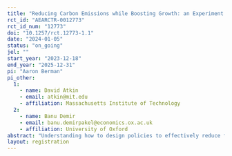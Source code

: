 ```yaml
---
title: "Reducing Carbon Emissions while Boosting Growth: an Experiment with Turkish Manufacturing Firms"
rct_id: "AEARCTR-0012773"
rct_id_num: "12773"
doi: "10.1257/rct.12773-1.1"
date: "2024-01-05"
status: "on_going"
jel: ""
start_year: "2023-12-18"
end_year: "2025-12-31"
pi: "Aaron Berman"
pi_other:
  1:
    - name: David Atkin
    - email: atkin@mit.edu
    - affiliation: Massachusetts Institute of Technology
  2:
    - name: Banu Demir
    - email: banu.demirpakel@economics.ox.ac.uk
    - affiliation: University of Oxford
abstract: "Understanding how to design policies to effectively reduce firm-level carbon emissions while minimizing impacts on economic growth is a question of central importance in the battle to mitigate climate change. The EU is proposing a Carbon Border Adjustment Mechanism (CBAM) that will tax imports to better reflect their carbon content. This project evaluates three policies that provide firms with training and assistance obtaining loans with the goal of mitigating the impacts of CBAM on Turkish SMEs. The first policy focuses on direct carbon mitigation that we expect to have limited growth spillovers. The second focuses on product innovation to move firms toward greener product mixes, and the third focuses on improving firm efficiency. Comparing outcomes related to both carbon emissions (including leakage) as well as firm-growth allows us to assess the tradeoffs between environmental and growth outcomes and explore whether policies can achieve both goals."
layout: registration
---
```


